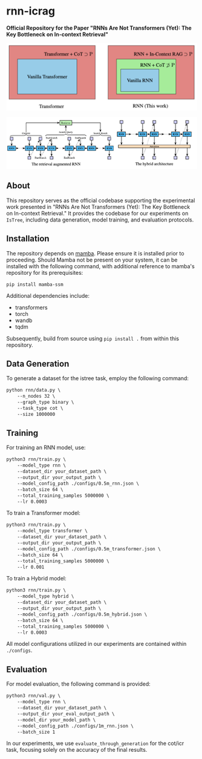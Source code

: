 # rnn-icrag
**Official Repository for the Paper "RNNs Are Not Transformers (Yet): The Key Bottleneck on In-context Retrieval"**

![Representation Gap](assets/representation_gap.png)

![In-context Retrieval Augmented Generation](assets/icrag.png)

## About
This repository serves as the official codebase supporting the experimental work presented in "RNNs Are Not Transformers (Yet): The Key Bottleneck on In-context Retrieval." It provides the codebase for our experiments on `IsTree`, including data generation, model training, and evaluation protocols. 

## Installation

The repository depends on [mamba](https://github.com/state-spaces/mamba). Please ensure it is installed prior to proceeding. Should Mamba not be present on your system, it can be installed with the following command, with additional reference to mamba's repository for its prerequisites:

```
pip install mamba-ssm
```

Additional dependencies include:

- transformers
- torch
- wandb
- tqdm

Subsequently, build from source using `pip install .` from within this repository.

## Data Generation

To generate a dataset for the istree task, employ the following command:
```
python rnn/data.py \
    --n_nodes 32 \
    --graph_type binary \
    --task_type cot \
    --size 1000000
```

## Training

For training an RNN model, use:
```
python3 rnn/train.py \
    --model_type rnn \
    --dataset_dir your_dataset_path \
    --output_dir your_output_path \
    --model_config_path ./configs/0.5m_rnn.json \
    --batch_size 64 \
    --total_training_samples 5000000 \
    --lr 0.0003
```

To train a Transformer model:
```
python3 rnn/train.py \
    --model_type transformer \
    --dataset_dir your_dataset_path \
    --output_dir your_output_path \
    --model_config_path ./configs/0.5m_transformer.json \
    --batch_size 64 \
    --total_training_samples 5000000 \
    --lr 0.001
```

To train a Hybrid model:
```
python3 rnn/train.py \
    --model_type hybrid \
    --dataset_dir your_dataset_path \
    --output_dir your_output_path \
    --model_config_path ./configs/0.5m_hybrid.json \
    --batch_size 64 \
    --total_training_samples 5000000 \
    --lr 0.0003 
```

All model configurations utilized in our experiments are contained within `./configs`.

## Evaluation
For model evaluation, the following command is provided:
```
python3 rnn/val.py \
    --model_type rnn \
    --dataset_dir your_dataset_path \
    --output_dir your_eval_output_path \
    --model_dir your_model_path \
    --model_config_path ./configs/1m_rnn.json \
    --batch_size 1
```

In our experiments, we use `evaluate_through_generation` for the cot/icr task, focusing solely on the accuracy of the final results.
